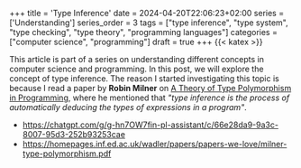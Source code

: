 +++
title = 'Type Inference'
date = 2024-04-20T22:06:23+02:00
series = ['Understanding']
series_order = 3
tags = ["type inference", "type system", "type checking", "type theory", "programming languages"]
categories = ["computer science", "programming"]
draft = true
+++
{{< katex >}}

This article is part of a series on understanding different concepts in computer science and programming.
In this post, we will explore the concept of type inference.
The reason I started investigating this topic is because I read a paper by **Robin Milner** on [A Theory of Type Polymorphism in Programming](https://www.cs.cmu.edu/~crary/819-f09/Milner78.pdf), where he mentioned that *"type inference is the process of automatically deducing the types of expressions in a program"*.

- https://chatgpt.com/g/g-hn7OW7fin-pl-assistant/c/66e28da9-9a3c-8007-95d3-252b93253cae
- https://homepages.inf.ed.ac.uk/wadler/papers/papers-we-love/milner-type-polymorphism.pdf
